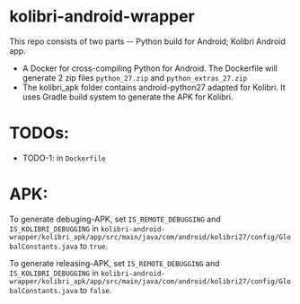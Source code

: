 # kolibri-android-wrapper

This repo consists of two parts -- Python build for Android; Kolibri Android app. 
* A Docker for cross-compiling Python for Android. The Dockerfile will generate 2 zip files `python_27.zip` and `python_extras_27.zip`
* The kolibri_apk folder contains android-python27 adapted for Kolibri. It uses Gradle build system to generate the APK for Kolibri.

# TODOs:

* TODO-1: in `Dockerfile`


# APK:

To generate debuging-APK, set `IS_REMOTE_DEBUGGING` and `IS_KOLIBRI_DEBUGGING` in `kolibri-android-wrapper/kolibri_apk/app/src/main/java/com/android/kolibri27/config/GlobalConstants.java` to `true`.

To generate releasing-APK, set `IS_REMOTE_DEBUGGING` and `IS_KOLIBRI_DEBUGGING` in `kolibri-android-wrapper/kolibri_apk/app/src/main/java/com/android/kolibri27/config/GlobalConstants.java` to `false`.